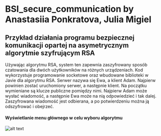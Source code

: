 # BSI_secure_communication by Anastasiia Ponkratova, Julia Migiel
## Przykład działania programu bezpiecznej komunikacji opartej na asymetrycznym algorytmie szyfrującym RSA
Używając algorytmu RSA, system ten zapewnia zaszyfrowany sposób czatowania dla dwóch użytkowników na różnych urządzeniach. Kod wykorzystuje programowanie socketowe oraz wbudowane biblioteki w Javie dla algorytmu RSA. Serwer nazywa się Ewa, a klient Adam. Najpierw powinien zostać uruchomiony serwer, a następnie klient. Na początku wymieniane są klucze publiczne pomiędzy nimi. Najpierw Adam może wysłać wiadomość, a następnie Ewa może na nią odpowiedzieć i tak dalej. Zaszyfrowana wiadomość jest odbierana, a po potwierdzeniu można ją odszyfrować i obejrzeć.

#### Wyświetlanie menu głównego w celu wyboru algorytmu
![alt text](?raw=true)
